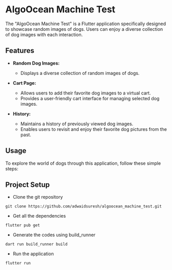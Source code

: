 # AlgoOcean Machine Test


The "AlgoOcean Machine Test" is a Flutter application specifically designed to showcase random images of dogs. Users can enjoy a diverse collection of dog images with each interaction.

## Features

- **Random Dog Images:**
  - Displays a diverse collection of random images of dogs.

- **Cart Page:**
  - Allows users to add their favorite dog images to a virtual cart.
  - Provides a user-friendly cart interface for managing selected dog images.

- **History:**
  - Maintains a history of previously viewed dog images.
  - Enables users to revisit and enjoy their favorite dog pictures from the past.

## Usage

To explore the world of dogs through this application, follow these simple steps:

## Project Setup

- Clone the git repository

```Console
git clone https://github.com/adwaidsuresh/algoocean_machine_test.git
```

- Get all the dependencies

```Console
flutter pub get
```

- Generate the codes using build_runner

```Console
dart run build_runner build
```

- Run the application

```Console
flutter run
```